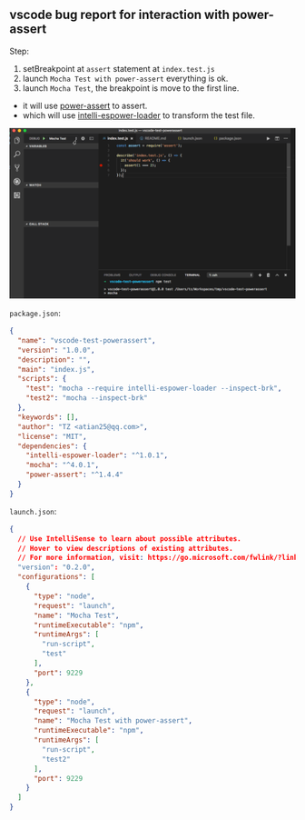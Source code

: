 ## vscode bug report for interaction with power-assert

Step:

1. setBreakpoint at `assert` statement at `index.test.js`
2. launch `Mocha Test with power-assert` everything is ok.
3. launch `Mocha Test`, the breakpoint is move to the first line.
  - it will use [power-assert](https://github.com/power-assert-js/power-assert) to assert.
  - which will use [intelli-espower-loader](https://github.com/power-assert-js/intelli-espower-loader) to transform the test file.

![](./vscode-report-test.gif)

`package.json`:

```json
{
  "name": "vscode-test-powerassert",
  "version": "1.0.0",
  "description": "",
  "main": "index.js",
  "scripts": {
    "test": "mocha --require intelli-espower-loader --inspect-brk",
    "test2": "mocha --inspect-brk"
  },
  "keywords": [],
  "author": "TZ <atian25@qq.com>",
  "license": "MIT",
  "dependencies": {
    "intelli-espower-loader": "^1.0.1",
    "mocha": "^4.0.1",
    "power-assert": "^1.4.4"
  }
}
```

`launch.json`:

```json
{
  // Use IntelliSense to learn about possible attributes.
  // Hover to view descriptions of existing attributes.
  // For more information, visit: https://go.microsoft.com/fwlink/?linkid=830387
  "version": "0.2.0",
  "configurations": [
    {
      "type": "node",
      "request": "launch",
      "name": "Mocha Test",
      "runtimeExecutable": "npm",
      "runtimeArgs": [
        "run-script",
        "test"
      ],
      "port": 9229
    },
    {
      "type": "node",
      "request": "launch",
      "name": "Mocha Test with power-assert",
      "runtimeExecutable": "npm",
      "runtimeArgs": [
        "run-script",
        "test2"
      ],
      "port": 9229
    }
  ]
}
```